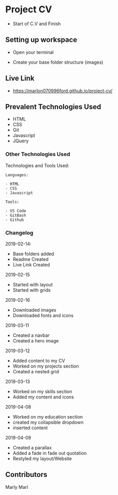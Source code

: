 # Project CV

- Start of C.V and Finish

## Setting up workspace

- Open your terminal

- Create your base folder structure (images)

## Live Link
- https://marlon070996ford.github.io/project-cv/

## Prevalent Technologies Used

 - HTML
 - CSS
 - Git
 - Javascript
 - JQuery
 

### Other Technologies Used

Technologies and Tools Used:

```
Languages:

- HTML
- CSS
- Javascript

```
```
Tools:

- VS Code
- GitBash
- Github

```

### Changelog

2019-02-14:
- Base folders added
- Readme Created
- Live Link Created

2019-02-15 
- Started with layout
- Started with grids 

2019-02-16
- Downloaded images
- Downloaded fonts and icons 

2019-03-11 
- Created a navbar
- Created a hero image 

2019-03-12 
- Added content to my CV
- Worked on my projects section
- Created a nested grid

2019-03-13
- Worked on my skills section
- Added my content and icons

2019-04-08

- Worked on my education section
- created my collapsible dropdown
- inserted content

2019-04-09

- Created a parallax 
- Added a fade in fade out quotation
- Restyled my layout/Website


## Contributors

Marly Marl
